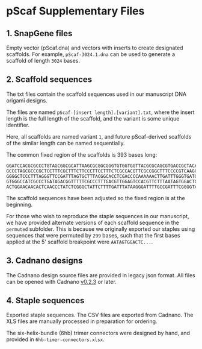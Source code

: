 # pScaf Supplementary Files

## 1. SnapGene files

Empty vector (pScaf.dna) and vectors with inserts to create designated scaffolds. For example, `pScaf-3024.1.dna` can be used to generate a scaffold of length `3024` bases.

## 2. Scaffold sequences

The txt files contain the scaffold sequences used in our manuscript DNA origami designs.

The files are named `pScaf-[insert length].[variant].txt`, where the insert length is the full length of the scaffold, and the variant is some unique identifier.

Here, all scaffolds are named variant `1`, and future pScaf-derived scaffolds of the similar length can be named sequentially.

The common fixed region of the scaffolds is 393 bases long:

```
GGATCCACGCGCCCTGTAGCGGCGCATTAAGCGCGGCGGGTGTGGTGGTTACGCGCAGCGTGACCGCTACACTTGCCAGC
GCCCTAGCGCCCGCTCCTTTCGCTTTCTTCCCTTCCTTTCTCGCCACGTTCGCCGGCTTTCCCCGTCAAGCTCTAAATCG
GGGGCTCCCTTTAGGGTTCCGATTTAGTGCTTTACGGCACCTCGACCCCAAAAAACTTGATTTGGGTGATGGTTCACGTA
GTGGGCCATCGCCCTGATAGACGGTTTTTCGCCCTTTGACGTTGGAGTCCACGTTCTTTAATAGTGGACTCTTGTTCCAA
ACTGGAACAACACTCAACCCTATCTCGGGCTATTCTTTTGATTTATAAGGGATTTTGCCGATTTCGGGGTACC
```

The scaffold sequences have been adjusted so the fixed region is at the beginning.

For those who wish to reproduce the staple sequences in our manuscript, we have provided alternate versions of each scaffold sequence in the `permuted` subfolder. This is because we originally exported our staples using sequences that were permuted by `299` bases, such that the first bases applied at the 5' scaffold breakpoint were `AATAGTGGACTC...`.

## 3. Cadnano designs

The Cadnano design source files are provided in legacy json format. All files can be opened with Cadnano [v0.2.3](http://cadnano.org/legacy) or later.

## 4. Staple sequences

Exported staple sequences. The CSV files are exported from Cadnano. The XLS files are manually processed in preparation for ordering.

The six-helix-bundle (6hb) trimer connectors were designed by hand, and provided in `6hb-timer-connectors.xlsx`.
